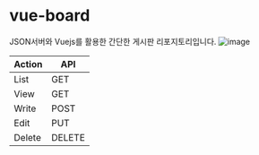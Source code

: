 # vue-board

JSON서버와 Vuejs를 활용한 간단한 게시판 리포지토리입니다.
![image](https://user-images.githubusercontent.com/35192352/149078744-3168bd62-390e-45b3-8abf-b98e5bc52abc.png)
<table>
<thead>
<tr><th>Action</th><th>API</th></tr>
</thead>
<tbody>
<tr>
<td>List</td>
<td>GET</td>
</tr>
<tr>
<td>View</td>
<td>GET</td>
</tr>
<tr>
<td>Write</td>
<td>POST</td>
</tr>
<tr>
<td>Edit</td>
<td>PUT</td>
</tr>
<tr>
<td>Delete</td>
<td>DELETE</td>
</tr>
</tbody>
</table>

